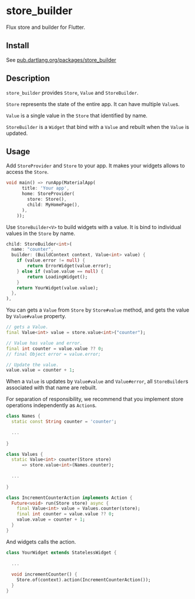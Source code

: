 # store_builder

Flux store and builder for Flutter.

## Install

See [pub.dartlang.org/packages/store_builder](https://pub.dartlang.org/packages/store_builder#-installing-tab-)

## Description

`store_builder` provides `Store`, `Value` and `StoreBuilder`.

`Store` represents the state of the entire app. It can have multiple `Value`s.

`Value` is a single value in the `Store` that identified by name.

`StoreBuilder` is a `Widget` that bind with a `Value` and rebuilt when the
`Value` is updated.

## Usage

Add `StoreProvider` and `Store` to your app. It makes your widgets allows to
access the `Store`.

```dart
void main() => runApp(MaterialApp(
      title: 'Your app',
      home: StoreProvider(
        store: Store(),
        child: MyHomePage(),
      ),
    ));
```

Use `StoreBuilder<V>` to build widgets with a value. It is bind to individual
values in the `Store` by name.

```dart
child: StoreBuilder<int>(
  name: "counter",
  builder: (BuildContext context, Value<int> value) {
    if (value.error != null) {
        return ErrorWidget(value.error);
    } else if (value.value == null) {
        return LoadingWidget();
    }
    return YourWidget(value.value);
  },
),
```

You can gets a `Value` from `Store` by `Store#value` method, and gets the value
by `Value#value` property.

```dart
// gets a Value.
final Value<int> value = store.value<int>("counter");

// Value has value and error.
final int counter = value.value ?? 0;
// final Object error = value.error;

// Update the value.
value.value = counter + 1;
```

When a `Value` is updates by `Value#value` and `Value#error`, all
`StoreBuilder`s associated with that name are rebuilt.

For separation of responsibility, we recommend that you implement store
operations independently as `Action`s.

```dart
class Names {
  static const String counter = 'counter';
  
  ...
  
}

class Values {
  static Value<int> counter(Store store)
      => store.value<int>(Names.counter);
  
  ...
  
}

class IncrementCounterAction implements Action {
  Future<void> run(Store store) async {
    final Value<int> value = Values.counter(store);
    final int counter = value.value ?? 0;
    value.value = counter + 1;
  }
}
```

And widgets calls the action.

```dart
class YourWidget extends StatelessWidget {
  
  ...
  
  void incrementCounter() {
    Store.of(context).action(IncrementCounterAction());
  }
}
```
